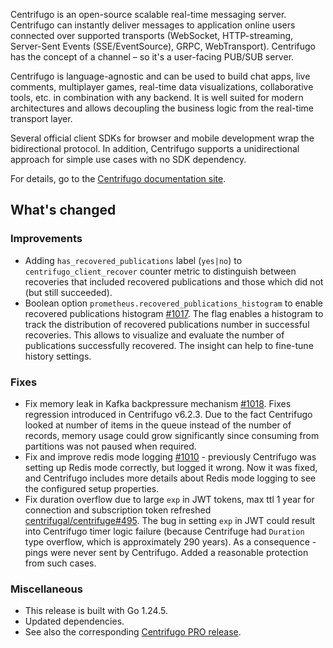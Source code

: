 Centrifugo is an open-source scalable real-time messaging server. Centrifugo can instantly deliver messages to application online users connected over supported transports (WebSocket, HTTP-streaming, Server-Sent Events (SSE/EventSource), GRPC, WebTransport). Centrifugo has the concept of a channel – so it's a user-facing PUB/SUB server.

Centrifugo is language-agnostic and can be used to build chat apps, live comments, multiplayer games, real-time data visualizations, collaborative tools, etc. in combination with any backend. It is well suited for modern architectures and allows decoupling the business logic from the real-time transport layer.

Several official client SDKs for browser and mobile development wrap the bidirectional protocol. In addition, Centrifugo supports a unidirectional approach for simple use cases with no SDK dependency.

For details, go to the [Centrifugo documentation site](https://centrifugal.dev).

## What's changed

### Improvements

* Adding `has_recovered_publications` label (`yes|no`) to `centrifugo_client_recover` counter metric to distinguish between recoveries that included recovered publications and those which did not (but still succeeded).
* Boolean option `prometheus.recovered_publications_histogram` to enable recovered publications histogram [#1017](https://github.com/centrifugal/centrifugo/pull/1017). The flag enables a histogram to track the distribution of recovered publications number in successful recoveries. This allows to visualize and evaluate the number of publications successfully recovered. The insight can help to fine-tune history settings.

### Fixes

* Fix memory leak in Kafka backpressure mechanism [#1018](https://github.com/centrifugal/centrifugo/pull/1018). Fixes regression introduced in Centrifugo v6.2.3. Due to the fact Centrifugo looked at number of items in the queue instead of the number of records, memory usage could grow significantly since consuming from partitions was not paused when required.
* Fix and improve redis mode logging [#1010](https://github.com/centrifugal/centrifugo/pull/1010) - previously Centrifugo was setting up Redis mode correctly, but logged it wrong. Now it was fixed, and Centrifugo includes more details about Redis mode logging to see the configured setup properties.
* Fix duration overflow due to large `exp` in JWT tokens, max ttl 1 year for connection and subscription token refreshed [centrifugal/centrifuge#495](https://github.com/centrifugal/centrifuge/pull/495). The bug in setting `exp` in JWT could result into Centrifugo timer logic failure (because Centrifuge had `Duration` type overflow, which is approximately 290 years). As a consequence - pings were never sent by Centrifugo. Added a reasonable protection from such cases.

### Miscellaneous

* This release is built with Go 1.24.5.
* Updated dependencies.
* See also the corresponding [Centrifugo PRO release](https://github.com/centrifugal/centrifugo-pro/releases/tag/v6.2.4).
